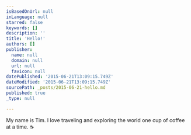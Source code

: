 ```yaml
---
isBasedOnUrl: null
inLanguage: null
starred: false
keywords: []
description: ''
title: 'Hello!'
authors: []
publisher:
  name: null
  domain: null
  url: null
  favicon: null
datePublished: '2015-06-21T13:09:15.749Z'
dateModified: '2015-06-21T13:09:15.749Z'
sourcePath: _posts/2015-06-21-hello.md
published: true
_type: null

---
```

My name is Tim. I love traveling and exploring the world one cup of coffee at a time. ☕️